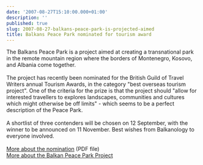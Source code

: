 ```yaml
---
date: '2007-08-27T15:10:00.000+01:00'
description: ''
published: true
slug: 2007-08-27-balkans-peace-park-is-projected-aimed
title: Balkans Peace Park nominated for tourism award
---
```


The Balkans Peace Park is a project aimed at creating a transnational park in the remote mountain region where the borders of Montenegro, Kosovo, and Albania come together.<br /><br />The project has recently been nominated for the British Guild of Travel Writers annual Tourism Awards, in the category "best overseas tourism project". One of the criteria for the prize is that the project should "allow for interested travellers to explores landscapes, communities and cultures which might otherwise be off limits" - which seems to be a perfect description of the Peace Park.<br /><br />A shortlist of three contenders will be chosen on 12 September, with the winner to be announced on 11 November. Best wishes from Balkanology to everyone involved.<br /><br /><a href="http://www.balkanspeacepark.org/tourism%20award%20announcement.pdf">More about the nomination</a> (PDF file)<br /><a href="http://www.balkanspeacepark.org/">More about the Balkan Peace Park Project</a>